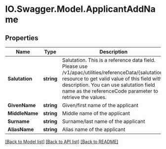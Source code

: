 # IO.Swagger.Model.ApplicantAddName
## Properties

Name | Type | Description | Notes
------------ | ------------- | ------------- | -------------
**Salutation** | **string** | Salutation. This is a reference data field. Please use /v1/apac/utilities/referenceData/{salutation} resource to get valid value of this field with description. You can use salutation field name as the referenceCode parameter to retrieve the values. | [optional] 
**GivenName** | **string** | Given/first name of the applicant | 
**MiddleName** | **string** | Middle name of the applicant | [optional] 
**Surname** | **string** | Surname/last name of the applicant | [optional] 
**AliasName** | **string** | Alias name of the applicant | [optional] 

[[Back to Model list]](../README.md#documentation-for-models) [[Back to API list]](../README.md#documentation-for-api-endpoints) [[Back to README]](../README.md)

